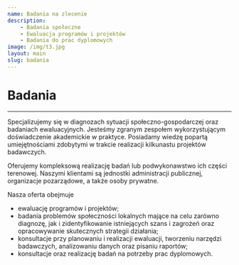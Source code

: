 ```yaml
---
name: Badania na zlecenie
description:
    - Badania społeczne
    - Ewaluacja programów i projektów
    - Badania do prac dyplomowych
image: /img/t3.jpg
layout: main
slug: badania
---
```


# Badania

---

Specjalizujemy się w diagnozach sytuacji społeczno-gospodarczej oraz badaniach ewaluacyjnych. Jesteśmy zgranym zespołem wykorzystującym doświadczenie akademickie w praktyce. Posiadamy wiedzę popartą umiejętnościami zdobytymi w trakcie realizacji kilkunastu projektów badawczych.

Oferujemy kompleksową realizację badań lub podwykonawstwo ich części terenowej.  Naszymi klientami są jednostki administracji publicznej, organizacje pozarządowe, a także osoby prywatne.

Nasza oferta obejmuje
* ewaluację programów i projektów;
* badania problemów społeczności lokalnych mające na celu zarówno diagnozę, jak i zidentyfikowanie istniejących szans i zagrożeń oraz opracowywanie skutecznych strategii działania;
* konsultacje przy planowaniu i realizacji ewaluacji, tworzeniu narzędzi badawczych, analizowaniu danych oraz pisaniu raportów;
* konsultacje oraz realizację badań na potrzeby prac dyplomowych.
